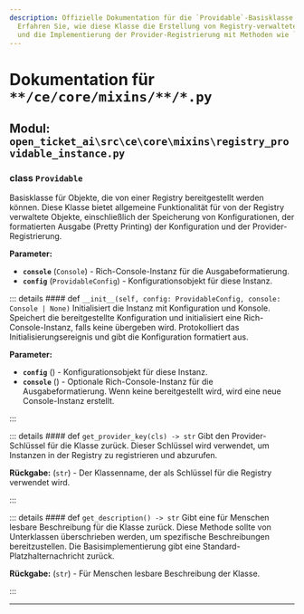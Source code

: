 ```yaml
---
description: Offizielle Dokumentation für die `Providable`-Basisklasse in `open_ticket_ai.ce.core.mixins`.
  Erfahren Sie, wie diese Klasse die Erstellung von Registry-verwalteten Objekten, die Handhabung von Konfigurationen
  und die Implementierung der Provider-Registrierung mit Methoden wie `get_provider_key` erleichtert.
---
```

# Dokumentation für `**/ce/core/mixins/**/*.py`

## Modul: `open_ticket_ai\src\ce\core\mixins\registry_providable_instance.py`


### <span style='text-info'>class</span> `Providable`

Basisklasse für Objekte, die von einer Registry bereitgestellt werden können.
Diese Klasse bietet allgemeine Funktionalität für von der Registry verwaltete Objekte, einschließlich
der Speicherung von Konfigurationen, der formatierten Ausgabe (Pretty Printing) der Konfiguration und der Provider-Registrierung.

**Parameter:**

- **`console`** (`Console`) - Rich-Console-Instanz für die Ausgabeformatierung.
- **`config`** (`ProvidableConfig`) - Konfigurationsobjekt für diese Instanz.


::: details #### <Badge type="info" text="method"/> <span class='text-warning'>def</span> `__init__(self, config: ProvidableConfig, console: Console | None)`
Initialisiert die Instanz mit Konfiguration und Konsole.
Speichert die bereitgestellte Konfiguration und initialisiert eine Rich-Console-Instanz, falls keine übergeben wird.
Protokolliert das Initialisierungsereignis und gibt die Konfiguration formatiert aus.

**Parameter:**

- **`config`** () - Konfigurationsobjekt für diese Instanz.
- **`console`** () - Optionale Rich-Console-Instanz für die Ausgabeformatierung. Wenn keine bereitgestellt wird,
wird eine neue Console-Instanz erstellt.

:::


::: details #### <Badge type="info" text="method"/> <span class='text-warning'>def</span> `get_provider_key(cls) -> str`
Gibt den Provider-Schlüssel für die Klasse zurück.
Dieser Schlüssel wird verwendet, um Instanzen in der Registry zu registrieren und abzurufen.

**Rückgabe:** (`str`) - Der Klassenname, der als Schlüssel für die Registry verwendet wird.

:::


::: details #### <Badge type="info" text="method"/> <span class='text-warning'>def</span> `get_description() -> str`
Gibt eine für Menschen lesbare Beschreibung für die Klasse zurück.
Diese Methode sollte von Unterklassen überschrieben werden, um spezifische Beschreibungen bereitzustellen.
Die Basisimplementierung gibt eine Standard-Platzhalternachricht zurück.

**Rückgabe:** (`str`) - Für Menschen lesbare Beschreibung der Klasse.

:::


---